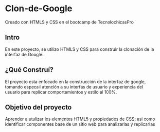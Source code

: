 # Clon-de-Google
Creado con HTMLS y CSS en el bootcamp de TecnolochicasPro
## Intro
En este proyecto, se utilizo HTMLS y CSS para construir la clonación de la interfaz de Google.

## ¿Qué Construí?
El proyecto esta enfocado en la construcción de la interfaz de google, tomando especail atención a su interfas de usuario y experiencia del usuario para replicar comportamientos y estilo al 100%.

## Objetivo del proyecto
Aprender a utulizar los elementos HTML5 y propiedades de CSS; asi como identificar componentes base de un sitio web para analizarlas y replicarlas
